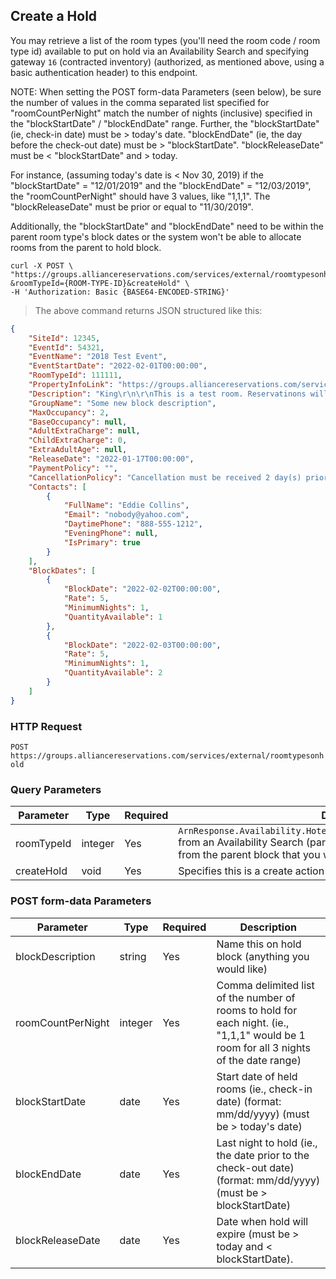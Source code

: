 ## Create a Hold

You may retrieve a list of the room types (you'll need the room code / room type id) available to put on hold via an Availability Search and specifying gateway `16` (contracted inventory) (authorized, as mentioned above, using a basic authentication header) to this endpoint. 

NOTE: When setting the POST form-data Parameters (seen below), be sure the number of values in the comma separated list specified for "roomCountPerNight" match the number of nights (inclusive) specified in the "blockStartDate" / "blockEndDate" range.  Further, the "blockStartDate" (ie, check-in date) must be > today's date. "blockEndDate" (ie, the day before the check-out date) must be > "blockStartDate".  "blockReleaseDate" must be < "blockStartDate" and > today.

For instance, (assuming today's date is < Nov 30, 2019) if the "blockStartDate" = "12/01/2019" and the "blockEndDate" = "12/03/2019", the "roomCountPerNight" should have 3 values, like "1,1,1".  The "blockReleaseDate" must be prior or equal to "11/30/2019".

Additionally, the "blockStartDate" and "blockEndDate" need to be within the parent room type's block dates or the system won't be able to allocate rooms from the parent to hold block.

```shell
curl -X POST \
"https://groups.alliancereservations.com/services/external/roomtypesonhold?&roomTypeId={ROOM-TYPE-ID}&createHold" \
-H 'Authorization: Basic {BASE64-ENCODED-STRING}'
```

> The above command returns JSON structured like this:

```json
{
    "SiteId": 12345,
    "EventId": 54321,
    "EventName": "2018 Test Event",
    "EventStartDate": "2022-02-01T00:00:00",
    "RoomTypeId": 111111,
    "PropertyInfoLink": "https://groups.alliancereservations.com/services/external/property?id=56789",
    "Description": "King\r\n\r\nThis is a test room. Reservatinons will not be honored.\r\n\r\nNo breakfast included. Rate based on occupancy of 1 persons per room.",
    "GroupName": "Some new block description",
    "MaxOccupancy": 2,
    "BaseOccupancy": null,
    "AdultExtraCharge": null,
    "ChildExtraCharge": 0,
    "ExtraAdultAge": null,
    "ReleaseDate": "2022-01-17T00:00:00",
    "PaymentPolicy": "",
    "CancellationPolicy": "Cancellation must be received 2 day(s) prior to day of arrival or will result in a penalty of 1 night's room plus tax",
    "Contacts": [
        {
            "FullName": "Eddie Collins",
            "Email": "nobody@yahoo.com",
            "DaytimePhone": "888-555-1212",
            "EveningPhone": null,
            "IsPrimary": true
        }
    ],
    "BlockDates": [
        {
            "BlockDate": "2022-02-02T00:00:00",
            "Rate": 5,
            "MinimumNights": 1,
            "QuantityAvailable": 1
        },
        {
            "BlockDate": "2022-02-03T00:00:00",
            "Rate": 5,
            "MinimumNights": 1,
            "QuantityAvailable": 2
        }
    ]
}
```

### HTTP Request

`POST https://groups.alliancereservations.com/services/external/roomtypesonhold`

### Query Parameters

Parameter | Type | Required | Description
--------- | ------- | ------- | -----------
roomTypeId | integer | Yes | `ArnResponse.Availability.HotelAvailability.Hotel.RatePlan.Room@Code` from an Availability Search (parent block). This is specifying the room from the parent block that you want to create a hold (sub-block) out of.
createHold | void | Yes | Specifies this is a create action

### POST form-data Parameters

Parameter | Type | Required | Description
--------- | ------- | ------- | -----------
blockDescription | string | Yes | Name this on hold block (anything you would like)
roomCountPerNight | integer | Yes | Comma delimited list of the number of rooms to hold for each night. (ie., "1,1,1" would be 1 room for all 3 nights of the date range)
blockStartDate | date | Yes | Start date of held rooms (ie., check-in date) (format: mm/dd/yyyy) (must be > today's date)
blockEndDate | date | Yes | Last night to hold (ie., the date prior to the check-out date) (format: mm/dd/yyyy) (must be > blockStartDate)
blockReleaseDate | date | Yes | Date when hold will expire (must be > today and < blockStartDate).
